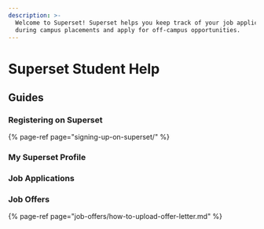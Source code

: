 ```yaml
---
description: >-
  Welcome to Superset! Superset helps you keep track of your job applications
  during campus placements and apply for off-campus opportunities.
---
```


# Superset Student Help

## Guides

### Registering on Superset

{% page-ref page="signing-up-on-superset/" %}

### My Superset Profile

### Job Applications

### Job Offers

{% page-ref page="job-offers/how-to-upload-offer-letter.md" %}







